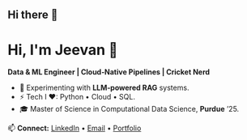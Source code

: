 ## Hi there 👋

# Hi, I'm Jeevan 👋

**Data & ML Engineer | Cloud‑Native Pipelines | Cricket Nerd**

* 🧠 Experimenting with **LLM‑powered RAG** systems.
* ⚡ Tech I ❤: Python • Cloud • SQL.
* 🎓 Master of Science in Computational Data Science, **Purdue** ’25.

📫 **Connect:** [LinkedIn](https://www.linkedin.com/in/jeevan-reddy0013/) • [Email](mailto:jeevanreddy0013@gmail.com) • [Portfolio](https://github.com/JeevanReddy09)

